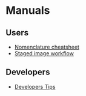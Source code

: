 

# Manuals

## Users
* [Nomenclature cheatsheet](/manuals/NOMENCLATURE_BASICS.md)
* [Staged image workflow](/manuals/STAGED_IMAGE_WORKFLOW.md)

## Developers
* [Developers Tips](/manuals/DEVELOPERS_TIPS.md)


